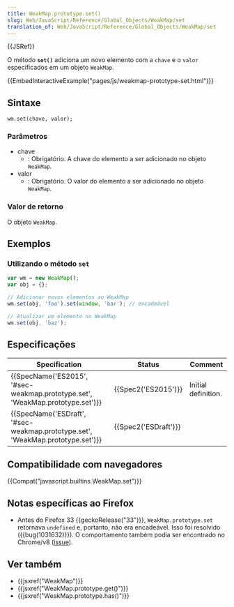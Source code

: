 ```yaml
---
title: WeakMap.prototype.set()
slug: Web/JavaScript/Reference/Global_Objects/WeakMap/set
translation_of: Web/JavaScript/Reference/Global_Objects/WeakMap/set
---
```

{{JSRef}}

O método **`set()`** adiciona um novo elemento com a `chave` e o `valor` especificados em um objeto `WeakMap`.

{{EmbedInteractiveExample("pages/js/weakmap-prototype-set.html")}}

## Sintaxe

```
wm.set(chave, valor);
```

### Parâmetros

- chave
  - : Obrigatório. A chave do elemento a ser adicionado no objeto `WeakMap`.
- valor
  - : Obrigatório. O valor do elemento a ser adicionado no objeto `WeakMap`.

### Valor de retorno

O objeto `WeakMap`.

## Exemplos

### Utilizando o método `set`

```js
var wm = new WeakMap();
var obj = {};

// Adicionar novos elementos ao WeakMap
wm.set(obj, 'foo').set(window, 'bar'); // encadeável

// Atualizar um elemento no WeakMap
wm.set(obj, 'baz');
```

## Especificações

| Specification                                                                                            | Status                       | Comment             |
| -------------------------------------------------------------------------------------------------------- | ---------------------------- | ------------------- |
| {{SpecName('ES2015', '#sec-weakmap.prototype.set', 'WeakMap.prototype.set')}} | {{Spec2('ES2015')}}     | Initial definition. |
| {{SpecName('ESDraft', '#sec-weakmap.prototype.set', 'WeakMap.prototype.set')}} | {{Spec2('ESDraft')}} |                     |

## Compatibilidade com navegadores

{{Compat("javascript.builtins.WeakMap.set")}}

## Notas específicas ao Firefox

- Antes do Firefox 33 {{geckoRelease("33")}}, `WeakMap.prototype.set` retornava `undefined` e, portanto, não era encadeável. Isso foi resolvido ({{bug(1031632)}}). O comportamento também podia ser encontrado no Chrome/v8 ([issue](https://code.google.com/p/v8/issues/detail?id=3410)).

## Ver também

- {{jsxref("WeakMap")}}
- {{jsxref("WeakMap.prototype.get()")}}
- {{jsxref("WeakMap.prototype.has()")}}
